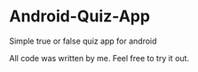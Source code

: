# Android-Quiz-App
Simple true or false quiz app for android

All code was written by me.
Feel free to try it out.
